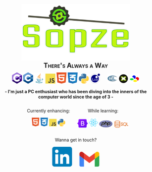 

<p align="center" style="margin-bottom:0"><img width=70% src="./assets/sopze.svg" alt="SOPZE"></p>

<h2 align="center" style="font-variant:small-caps; margin:0">There's Always a Way</h2>

<p align="center" style="margin-top:10px;">
  <img width=32px src="./assets/ln/Csharp.svg" alt="C#">
  <img width=32px src="./assets/ln/Cpp.svg" alt="C++">
  <img width=32px src="./assets/ln/Java.svg" alt="Java">
  <img width=32px src="./assets/ln/JS.svg" alt="Javascript">
  <img width=32px src="./assets/ln/HTML.svg" alt="HTML">
  <img width=32px src="./assets/ln/CSS.svg" alt="CSS">
  <img width=32px src="./assets/ln/Python.svg" alt="Python">
  <img width=32px src="./assets/ln/Lua.svg" alt="Lua">
  <span style="padding-left:20px"></span>
  <img width=32px src="./assets/ln/GLSL.svg" alt="GLSL">
  <img width=32px src="./assets/ln/DirectX.svg" alt="DirectX">
  <img width=32px src="./assets/ln/SNES.svg" alt="65C816 ASM">
</p>
<!-- <p align="center" style="margin-top:10px;">
  <img width=32px src="./assets/ap/illustrator.svg" alt="Illustrator">
  <img width=32px src="./assets/ap/photoshop.svg" alt="Photoshop">
  <img width=32px src="./assets/ap/premiere.svg" alt="Premiere">
  <img width=32px src="./assets/ap/blender.svg" alt="Blender">
  <img width=32px src="./assets/ap/substancepainter.svg" alt="Substance Painter">
  <img width=32px src="./assets/ap/zbrush.svg" alt="ZBrush">
  <span style="padding-left:20px"></span>
  <img width=32px src="./assets/ge/goldsrc.svg" alt="GoldSource">
  <img width=32px src="./assets/ge/source.svg" alt="Source">
  <img width=32px src="./assets/ge/unreal.svg" alt="Unreal Engine">
  <img width=32px src="./assets/ge/unity.svg" alt="Unity">
</p> -->
<p align="center"><b>- I'm just a PC enthusiast who has been diving into the inners of the computer world since the age of 3 -</b></p>
<div style="display:flex">
  <div style="width:100%; margin-left: 15%">
    <p align="center" style="margin-bottom:8px">Currently enhancing:</p>
    <p align="center">
      <img width=24px src="./assets/ln/HTML.svg" alt="HTML">
      <img width=24px src="./assets/ln/CSS.svg" alt="CSS">
      <img width=24px src="./assets/ln/JS.svg" alt="Javascript">
      <img width=24px src="./assets/ln/Python.svg" alt="Python">
    </p>
  </div>
  <div style="width:100%; margin-right: 15%">
    <p align="center" style="margin-bottom:8px">While learning:</p>
    <p align="center">
      <img width=34px src="./assets/tx/Bootstrap.svg" alt="Bootstrap">
      <img width=28px src="./assets/tx/react.svg" alt="React">
      <img width=44px src="./assets/ln/php.svg" alt="PHP">
      <img width=48px src="./assets/ln/sql.svg" alt="SQL">
    </p>
  </div>
</div>

<p align="center" style="margin-bottom:8px">Wanna get in touch?</p>
<p align="center">
  <img width=64px src="./assets/sc/linkedin.svg" alt="Linkedin">
  <span style="padding-left:20px"></span>
  <img width=64px src="./assets/sc/gmail.svg" alt="Gmail">
</p>

<!--
**Sopze92/Sopze92** is a ✨ _special_ ✨ repository because its `README.md` (this file) appears on your GitHub profile.

Here are some ideas to get you started:

- 🔭 I’m currently working on ...
- 🌱 I’m currently learning ...
- 👯 I’m looking to collaborate on ...
- 🤔 I’m looking for help with ...
- 💬 Ask me about ...
- 📫 How to reach me: ...
- 😄 Pronouns: ...
- ⚡ Fun fact: ...
-->
